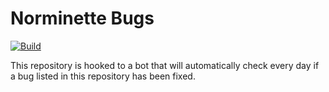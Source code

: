 Norminette Bugs
===============

[![Build](https://cmc.im/roblabla/norminette_bugs/badge.svg)](https://cmc.im/roblabla/norminette_bugs/latest.txt)

This repository is hooked to a bot that will automatically check every day
if a bug listed in this repository has been fixed.
